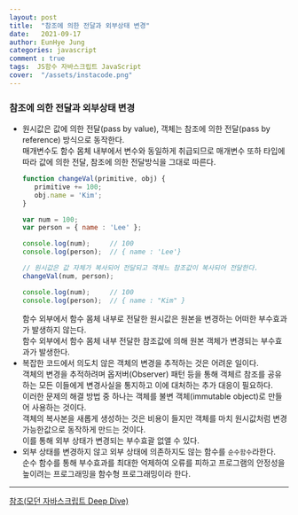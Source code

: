 ```yaml
---
layout: post
title:  "참조에 의한 전달과 외부상태 변경"
date:   2021-09-17
author: EunHye Jung
categories: javascript
comment : true
tags:  JS함수 자바스크립트 JavaScript
cover:  "/assets/instacode.png"
---
```

    
### 참조에 의한 전달과 외부상태 변경   
    
* 원시값은 값에 의한 전달(pass by value), 객체는 참조에 의한 전달(pass by reference) 방식으로 동작한다.  
  매개변수도 함수 몸체 내부에서 변수와 동일하게 취급되므로
  매개변수 또하 타입에 따라 값에 의한 전달, 참조에 의한 전달방식을 그대로 따른다.
  ```javascript   
  function changeVal(primitive, obj) {
     primitive += 100;
     obj.name = 'Kim';
  }
  
  var num = 100;
  var person = { name : 'Lee' };
  
  console.log(num);     // 100
  console.log(person);  // { name : 'Lee'}
  
  // 원시값은 값 자체가 복사되어 전달되고 객체느 참조값이 복사되어 전달한다.  
  changeVal(num, person);
  
  console.log(num);     // 100
  console.log(person);  // { name : "Kim" }
  ```   
  함수 외부에서 함수 몸체 내부로 전달한 원시값은 원본을 변경하는 어떠한 부수효과가 발생하지 않는다.   
  함수 외부에서 함수 몸체 내부 전달한 참조값에 의해 원본 객체가 변경되는 부수효과가 발생한다.   
* 복잡한 코드에서 의도치 않은 객체의 변경을 추적하는 것은 어려운 일이다.   
  객체의 변경을 추적하려며 옵저버(Observer) 패턴 등을 통해 객체르 참조를 공유하는 모든 이들에게 변경사실을 통지하고 이에 대처하는 추가 대응이 필요하다.  
  이러한 문제의 해결 방법 중 하나는 객체를 불변 객체(immutable object)로 만들어 사용하는 것이다.  
  객체의 복사본을 새롭게 생성하는 것은 비용이 들지만 객체를 마치 원시값처럼 변경가능한값으로 동작하게 만드는 것이다.  
  이를 통해 외부 상태가 변경되는 부수효괄 없앨 수 있다.   
* 외부 상태를 변경하지 않고 외부 상태에 의존하지도 않는 함수를 `순수함수`라한다.  
  순수 함수를 통해 부수효과를 최대한 억제하여 오류를 피하고 프로그램의 안정성을 높이려는 프로그래밍을 함수형 프로그래밍이라 한다.   
    
- - -   
      
[참조(모던 자바스크립트 Deep Dive)](https://book.naver.com/bookdb/book_detail.nhn?bid=16710547)
